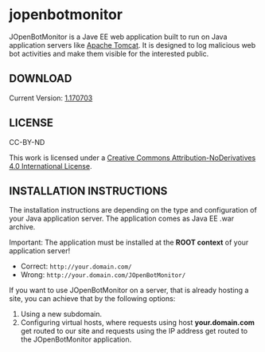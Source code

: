 # jopenbotmonitor

JOpenBotMonitor is a Jave EE web application built to run on Java application servers like [Apache Tomcat](https://tomcat.apache.org/).
It is designed to log malicious web bot activities and make them visible for the interested public.

## DOWNLOAD

Current Version: [1.170703](https://github.com/mad-manny/jopenbotmonitor/blob/master/JOpenBotMonitor.1.170703.war)

## LICENSE
CC-BY-ND

This work is licensed under a [Creative Commons Attribution-NoDerivatives 4.0 International License](http://creativecommons.org/licenses/by-nd/4.0/).

## INSTALLATION INSTRUCTIONS
The installation instructions are depending on the type and configuration of your Java application server.
The application comes as Java EE .war archive.

Important: The application must be installed at the **ROOT context** of your application server!
* Correct: `http://your.domain.com/`
* Wrong: `http://your.domain.com/JOpenBotMonitor/`

If you want to use JOpenBotMonitor on a server, that is already hosting a site, you can achieve that by the following options:
1. Using a new subdomain.
2. Configuring virtual hosts, where requests using host **your.domain.com** get routed to our site and requests using the IP address get routed to the JOpenBotMonitor application.

